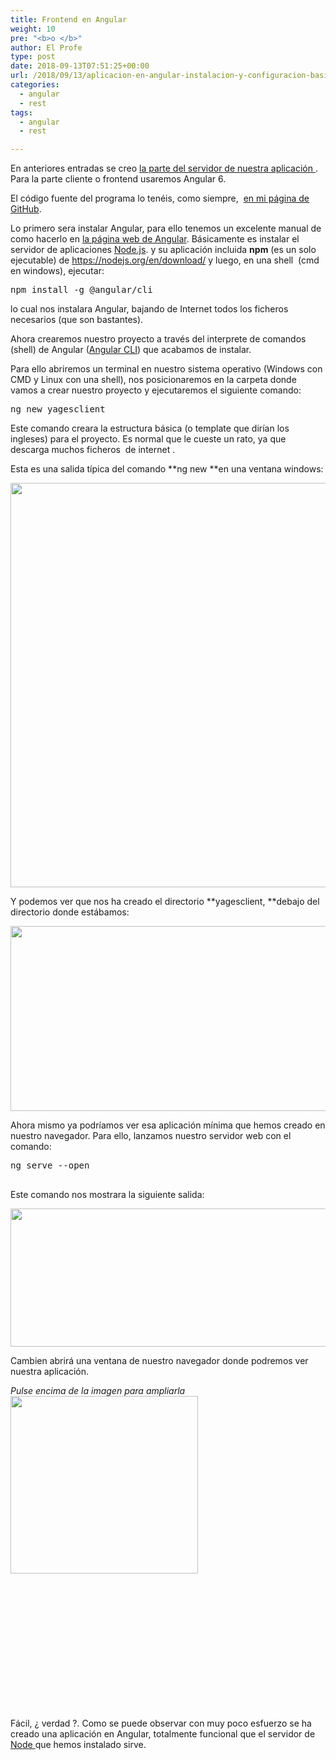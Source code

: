 ```yaml
--- 
title: Frontend en Angular
weight: 10
pre: "<b>o </b>"
author: El Profe
type: post
date: 2018-09-13T07:51:25+00:00
url: /2018/09/13/aplicacion-en-angular-instalacion-y-configuracion-basica/
categories:
  - angular
  - rest
tags:
  - angular
  - rest

---
```

En anteriores entradas se creo [la parte del servidor de nuestra aplicación ][1].  Para la parte cliente o frontend usaremos Angular 6.

El código fuente del programa lo tenéis, como siempre,  <a href="https://github.com/chuchip/yagesclient-angular" target="_blank" rel="noopener">en mi página de GitHub</a>.

Lo primero sera instalar Angular, para ello tenemos un excelente manual de  como hacerlo en <a href="https://angular.io/guide/quickstart" target="_blank" rel="noopener">la página web de Angular</a>. Básicamente es instalar el servidor de aplicaciones <a href="https://nodejs.org/es/" target="_blank" rel="noopener">Node.js</a>. y su aplicación incluida **npm** (es un solo ejecutable) de <a href="https://nodejs.org/en/download/" target="_blank" rel="noopener">https://nodejs.org/en/download/</a> y luego, en una shell  (cmd en windows), ejecutar:

<pre><span class="pln">npm install </span><span class="pun">-</span><span class="pln">g </span><span class="lit">@angular</span><span class="pun">/</span><span class="pln">cli</span></pre>

lo cual nos instalara Angular, bajando de Internet todos los ficheros necesarios (que son bastantes).

Ahora crearemos nuestro proyecto a través del interprete de comandos (shell) de Angular (<a href="https://github.com/angular/angular-cli" target="_blank" rel="noopener">Angular CLI</a>) que acabamos de instalar.

Para ello abriremos un terminal en nuestro sistema operativo (Windows con CMD y Linux con una shell), nos posicionaremos en la carpeta donde vamos a crear nuestro proyecto y ejecutaremos el siguiente comando:

<pre><span class="pln">ng new yagesclient</span></pre>

Este comando creara la estructura básica (o template que dirían los ingleses) para el proyecto. Es normal que le cueste un rato, ya que descarga muchos ficheros  de internet .

Esta es una salida típica del comando **ng new **en una ventana windows:

<img class="alignnone size-full wp-image-260" src="http://www.profesor-p.com/wp-content/uploads/2018/09/angular1.png" alt="" width="835" height="647" srcset="http://www.profesor-p.com/wp-content/uploads/2018/09/angular1.png 835w, http://www.profesor-p.com/wp-content/uploads/2018/09/angular1-300x232.png 300w, http://www.profesor-p.com/wp-content/uploads/2018/09/angular1-768x595.png 768w" sizes="(max-width: 835px) 100vw, 835px" />

Y podemos ver que nos ha creado el directorio **yagesclient, **debajo del directorio donde estábamos:

<img class="alignnone size-full wp-image-261" src="http://www.profesor-p.com/wp-content/uploads/2018/09/angular2.png" alt="" width="606" height="296" srcset="http://www.profesor-p.com/wp-content/uploads/2018/09/angular2.png 606w, http://www.profesor-p.com/wp-content/uploads/2018/09/angular2-300x147.png 300w" sizes="(max-width: 606px) 100vw, 606px" />

Ahora mismo ya podríamos ver esa aplicación mínima que hemos creado en nuestro navegador. Para ello, lanzamos nuestro servidor web con el comando:

<pre>ng serve --open

</pre>

Este comando nos mostrara la siguiente salida:

<img class="alignnone size-full wp-image-263" src="http://www.profesor-p.com/wp-content/uploads/2018/09/angular3.png" alt="" width="912" height="221" srcset="http://www.profesor-p.com/wp-content/uploads/2018/09/angular3.png 912w, http://www.profesor-p.com/wp-content/uploads/2018/09/angular3-300x73.png 300w, http://www.profesor-p.com/wp-content/uploads/2018/09/angular3-768x186.png 768w" sizes="(max-width: 912px) 100vw, 912px" />

Cambien abrirá una ventana de nuestro navegador donde podremos ver nuestra aplicación.

_Pulse encima de la imagen para ampliarla_<a href="http://www.profesor-p.com/wp-content/uploads/2018/09/angular4.png" target="_blank" rel="noopener"><img class="alignleft wp-image-262 size-medium" src="http://www.profesor-p.com/wp-content/uploads/2018/09/angular4-300x284.png" alt="" width="300" height="284" srcset="http://www.profesor-p.com/wp-content/uploads/2018/09/angular4-300x284.png 300w, http://www.profesor-p.com/wp-content/uploads/2018/09/angular4.png 670w" sizes="(max-width: 300px) 100vw, 300px" /></a>

&nbsp;

&nbsp;

&nbsp;

&nbsp;

&nbsp;

&nbsp;

&nbsp;

Fácil, ¿ verdad ?. Como se puede observar con muy poco esfuerzo se ha creado una aplicación en Angular, totalmente funcional que el servidor de <a href="https://nodejs.org/es/" target="_blank" rel="noopener">Node </a>que hemos instalado sirve.

 [1]: http://www.profesor-p.com/aplicacion-usando-java-y-angular/